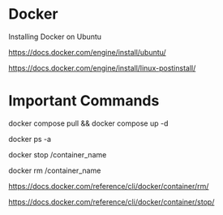 # Docker

Installing Docker on Ubuntu

https://docs.docker.com/engine/install/ubuntu/

https://docs.docker.com/engine/install/linux-postinstall/

# Important Commands

docker compose pull && docker compose up -d

docker ps -a

docker stop /container_name

docker rm /container_name

https://docs.docker.com/reference/cli/docker/container/rm/

https://docs.docker.com/reference/cli/docker/container/stop/
